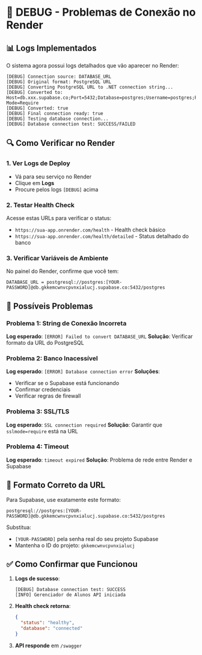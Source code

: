 # 🐛 DEBUG - Problemas de Conexão no Render

## 📊 Logs Implementados

O sistema agora possui logs detalhados que vão aparecer no Render:

```
[DEBUG] Connection source: DATABASE_URL
[DEBUG] Original format: PostgreSQL URL
[DEBUG] Converting PostgreSQL URL to .NET connection string...
[DEBUG] Converted to: Host=db.xxx.supabase.co;Port=5432;Database=postgres;Username=postgres;Password=***;SSL Mode=Require
[DEBUG] Converted: true
[DEBUG] Final connection ready: true
[DEBUG] Testing database connection...
[DEBUG] Database connection test: SUCCESS/FAILED
```

## 🔍 Como Verificar no Render

### 1. Ver Logs de Deploy

- Vá para seu serviço no Render
- Clique em **Logs**
- Procure pelos logs `[DEBUG]` acima

### 2. Testar Health Check

Acesse estas URLs para verificar o status:

- `https://sua-app.onrender.com/health` - Health check básico
- `https://sua-app.onrender.com/health/detailed` - Status detalhado do banco

### 3. Verificar Variáveis de Ambiente

No painel do Render, confirme que você tem:

```
DATABASE_URL = postgresql://postgres:[YOUR-PASSWORD]@db.gkkemcwnvcpvnxialucj.supabase.co:5432/postgres
```

## 🚨 Possíveis Problemas

### Problema 1: String de Conexão Incorreta

**Log esperado**: `[ERROR] Failed to convert DATABASE_URL`
**Solução**: Verificar formato da URL do PostgreSQL

### Problema 2: Banco Inacessível

**Log esperado**: `[ERROR] Database connection error`
**Soluções**:

- Verificar se o Supabase está funcionando
- Confirmar credenciais
- Verificar regras de firewall

### Problema 3: SSL/TLS

**Log esperado**: `SSL connection required`
**Solução**: Garantir que `sslmode=require` está na URL

### Problema 4: Timeout

**Log esperado**: `timeout expired`
**Solução**: Problema de rede entre Render e Supabase

## 🔧 Formato Correto da URL

Para Supabase, use exatamente este formato:

```
postgresql://postgres:[YOUR-PASSWORD]@db.gkkemcwnvcpvnxialucj.supabase.co:5432/postgres
```

Substitua:

- `[YOUR-PASSWORD]` pela senha real do seu projeto Supabase
- Mantenha o ID do projeto: `gkkemcwnvcpvnxialucj`

## ✅ Como Confirmar que Funcionou

1. **Logs de sucesso**:

   ```
   [DEBUG] Database connection test: SUCCESS
   [INFO] Gerenciador de Alunos API iniciada
   ```

2. **Health check retorna**:

   ```json
   {
     "status": "healthy",
     "database": "connected"
   }
   ```

3. **API responde** em `/swagger`
